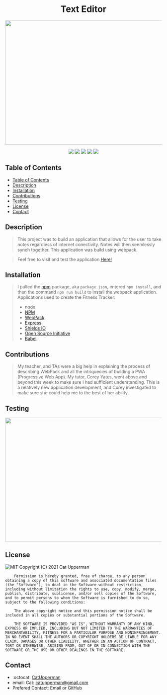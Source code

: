 <h1 align="center"> Text Editor </h1>

<p align="center">
  <img width="560" height="400" src="">
</p> 


<p align="center">
    <img src="https://img.shields.io/badge/Javascript-yellow" />
    <img src="https://img.shields.io/badge/express-orange" />
    <img src="https://img.shields.io/badge/Sequelize-blue"  />
    <img src="https://img.shields.io/badge/mySQL-blue"  />
    <img src="https://img.shields.io/badge/dotenv-green" />
</p>

## Table of Contents
- [Table of Contents](#table-of-contents)
- [Description](#description)
- [Installation](#installation)
- [Contributions](#contributions)
- [Testing](#testing)
- [License](#license)
- [Contact](#contact)


## Description
> This project was to build an application that allows for the user to take notes regardless of internet conectivity.  Notes will then seemlessly synch together.  This application was build using webpack.  

> Feel free to visit and test the application [Here!]() 

## Installation
> I pulled the [npm](https://www.npmjs.com/) package, aka ```package.json```, entered ```npm install```, and then the command ```npm run build``` to install the webpack application.
Applications used to create the Fitness Tracker: 
> * node 
> * [NPM](https://www.npmjs.com/)
> * [WebPack](https://webpack.js.org/)
> * [Express](https://www.npmjs.com/package/express)
> * [Shields IO](https://shields.io/category/license) 
> * [Open Source Initiative](https://opensource.org/licenses/BSD-3-Clause) 
> * [Babel](https://webpack.js.org/loaders/babel-loader/)
## Contributions
> My teacher, and TAs were a big help in explaining the process of describing WebPack and all the intriquecies of building a PWA (Progressive Web App).  My tutor, Corey Yates, went above and beyond this week to make sure I had sufficient understanding. This is a relatively new application development, and Corey investigated to make sure she could help me to the best of her ability.  
## Testing
> 
<p align="center">
  <img width="560" height="400" src="">
</p> 

## License
![MIT](https://img.shields.io/badge/License-MIT-blue)
Copyright (C) 2021 Cat Upperman

        Permission is hereby granted, free of charge, to any person obtaining a copy of this software and associated documentation files (the "Software"), to deal in the Software without restriction, including without limitation the rights to use, copy, modify, merge, publish, distribute, sublicense, and/or sell copies of the Software, and to permit persons to whom the Software is furnished to do so, subject to the following conditions:
        
        The above copyright notice and this permission notice shall be included in all copies or substantial portions of the Software.
        
        THE SOFTWARE IS PROVIDED "AS IS", WITHOUT WARRANTY OF ANY KIND, EXPRESS OR IMPLIED, INCLUDING BUT NOT LIMITED TO THE WARRANTIES OF MERCHANTABILITY, FITNESS FOR A PARTICULAR PURPOSE AND NONINFRINGEMENT. IN NO EVENT SHALL THE AUTHORS OR COPYRIGHT HOLDERS BE LIABLE FOR ANY CLAIM, DAMAGES OR OTHER LIABILITY, WHETHER IN AN ACTION OF CONTRACT, TORT OR OTHERWISE, ARISING FROM, OUT OF OR IN CONNECTION WITH THE SOFTWARE OR THE USE OR OTHER DEALINGS IN THE SOFTWARE.
## Contact
* :octocat: [CatUpperman](github.com/catupperman)
* email: Cat: catupperman@gmail.com
* Prefered Contact: Email or GitHub